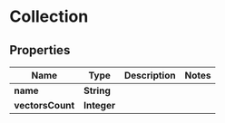 

# Collection


## Properties

| Name | Type | Description | Notes |
|------------ | ------------- | ------------- | -------------|
|**name** | **String** |  |  |
|**vectorsCount** | **Integer** |  |  |



